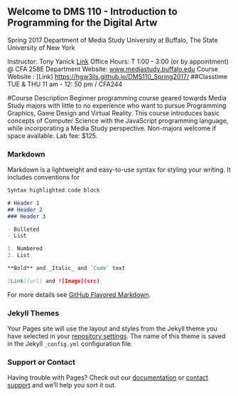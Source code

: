 ## Welcome to DMS 110 - Introduction to Programming for the Digital Artw
Spring 2017
Department	of	Media	Study
University	at	Buffalo,	The	State	University	of	New	York

Instructor:	Tony	Yanick	[Link](mailto:ajyanick@buffalo.edu)
Office	Hours:	T 1:00	- 3:00	(or	by	appointment)	@	CFA		258E
Department		Website: www.mediastudy.buffalo.edu
Course		Website		: [Link] https://hgw3lls.github.io/DMS110_Spring2017/
##Classtime
TUE	&	THU	11	am	- 12:	50	pm	/	CFA244

#Course Description
Beginner programming course geared towards Media Study majors with little to no experience who
want to pursue Programming Graphics, Game Design and Virtual Reality. This course introduces basic
concepts of Computer Science with the JavaScript programming language, while incorporating a
Media Study perspective. Non-majors welcome if space available.
Lab fee: $125.

### Markdown

Markdown is a lightweight and easy-to-use syntax for styling your writing. It includes conventions for

```markdown
Syntax highlighted code block

# Header 1
## Header 2
### Header 3

- Bulleted
- List

1. Numbered
2. List

**Bold** and _Italic_ and `Code` text

[Link](url) and ![Image](src)
```

For more details see [GitHub Flavored Markdown](https://guides.github.com/features/mastering-markdown/).

### Jekyll Themes

Your Pages site will use the layout and styles from the Jekyll theme you have selected in your [repository settings](https://github.com/hgw3lls/DMS110_Spring2017/settings). The name of this theme is saved in the Jekyll `_config.yml` configuration file.

### Support or Contact

Having trouble with Pages? Check out our [documentation](https://help.github.com/categories/github-pages-basics/) or [contact support](https://github.com/contact) and we’ll help you sort it out.
